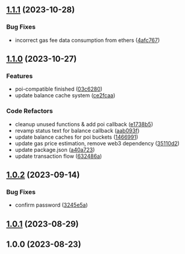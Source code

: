 

## [1.1.1](https://github.com/Terminal-Wallet/terminal-wallet-cli/compare/v1.1.0...v1.1.1) (2023-10-28)


### Bug Fixes

* incorrect gas fee data consumption from ethers ([4afc767](https://github.com/Terminal-Wallet/terminal-wallet-cli/commit/4afc767a997b1c29ce57d8122a961a5387a6adba))

## [1.1.0](https://github.com/Terminal-Wallet/terminal-wallet-cli/compare/v1.0.2...v1.1.0) (2023-10-27)


### Features

* poi-compatible finished ([03c6280](https://github.com/Terminal-Wallet/terminal-wallet-cli/commit/03c62807c7c2c8d101785fd50c5cd761ded04d7e))
* update balance cache system ([ce2fcaa](https://github.com/Terminal-Wallet/terminal-wallet-cli/commit/ce2fcaaa1abb27fa62ae22d52768a9c5e60091ee))


### Code Refactors

* cleanup unused functions & add poi callback ([e1738b5](https://github.com/Terminal-Wallet/terminal-wallet-cli/commit/e1738b50b059ad90eb045875ddbf69bdeccc8b09))
* revamp status text for balance callback ([aab093f](https://github.com/Terminal-Wallet/terminal-wallet-cli/commit/aab093fede75653153b9e99e2fe808b6c6a75fb8))
* update balance caches for poi buckets ([1466991](https://github.com/Terminal-Wallet/terminal-wallet-cli/commit/1466991e5de6567adc225f26798b423321a52dae))
* update gas price estimation, remove web3 dependency ([35110d2](https://github.com/Terminal-Wallet/terminal-wallet-cli/commit/35110d263a241e2d258ca5dc48e46220faa489d8))
* update package.json ([a40a723](https://github.com/Terminal-Wallet/terminal-wallet-cli/commit/a40a7237c7a07ee3428ae9c1fbc2247bc738076c))
* update transaction flow ([632486a](https://github.com/Terminal-Wallet/terminal-wallet-cli/commit/632486ac2663b8ffce44c7b527e7fbece43591a8))

## [1.0.2](https://github.com/Terminal-Wallet/terminal-wallet-cli/compare/v1.0.1...v1.0.2) (2023-09-14)


### Bug Fixes

* confirm password ([3245e5a](https://github.com/Terminal-Wallet/terminal-wallet-cli/commit/3245e5a54046294e98c3f173bc140476bac49b24))

## [1.0.1](https://github.com/Terminal-Wallet/terminal-wallet-cli/compare/v1.0.0...v1.0.1) (2023-08-29)

## 1.0.0 (2023-08-23)
